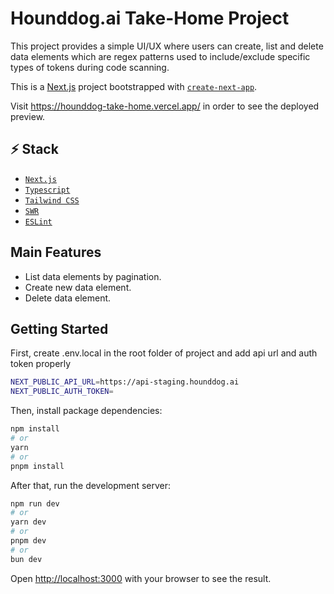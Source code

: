 # Hounddog.ai Take-Home Project

This project provides a simple UI/UX where users can create, list and delete data elements which are regex patterns used to include/exclude specific types of tokens during code scanning.

This is a [Next.js](https://nextjs.org/) project bootstrapped with [`create-next-app`](https://github.com/vercel/next.js/tree/canary/packages/create-next-app).

Visit https://hounddog-take-home.vercel.app/ in order to see the deployed preview.

## ⚡️ Stack

- [`Next.js`](https://nextjs.org/)
- [`Typescript`](typescriptlang.org)
- [`Tailwind CSS`](https://tailwindcss.com/)
- [`SWR`](https://swr.vercel.app/)
- [`ESLint`](https://eslint.org/)

## Main Features

- List data elements by pagination.
- Create new data element.
- Delete data element.

## Getting Started

First, create .env.local in the root folder of project and add api url and auth token properly

```bash
NEXT_PUBLIC_API_URL=https://api-staging.hounddog.ai
NEXT_PUBLIC_AUTH_TOKEN=
```

Then, install package dependencies:

```bash
npm install
# or
yarn
# or
pnpm install
```

After that, run the development server:

```bash
npm run dev
# or
yarn dev
# or
pnpm dev
# or
bun dev
```

Open [http://localhost:3000](http://localhost:3000) with your browser to see the result.
